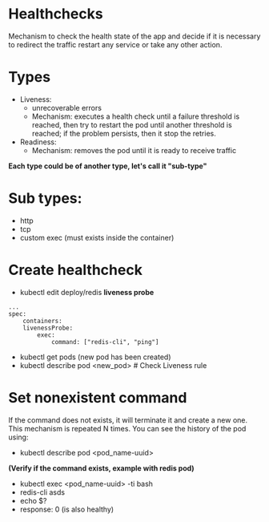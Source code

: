 # Healthchecks
Mechanism to check the health state of the app and decide
if it is necessary to redirect the traffic restart any service
or take any other action.

# Types
- Liveness:
  - unrecoverable errors
  - Mechanism: executes a health check until a failure threshold is reached, then try to restart the pod
    until another threshold is reached; if the problem persists, then it stop the retries.
- Readiness:
  - Mechanism: removes the pod until it is ready to receive traffic

**Each type could be of another type, let's call it "sub-type"**
# Sub types:
- http
- tcp
- custom exec (must exists inside the container)

# Create healthcheck
- kubectl edit deploy/redis
**liveness probe**
```
...
spec:
    containers:
    livenessProbe:
        exec:
            command: ["redis-cli", "ping"]
```
- kubectl get pods  (new pod has been created)
- kubectl describe pod <new_pod>                    # Check Liveness rule

# Set nonexistent command
If the command does not exists, it will terminate it and create a new one.
This mechanism is repeated N times. You can see the history of the pod using:
- kubectl describe pod <pod_name-uuid>

**(Verify if the command exists, example with redis pod)**
- kubectl exec <pod_name-uuid> -ti bash
- redis-cli asds
- echo $?
- response: 0               (is also healthy)